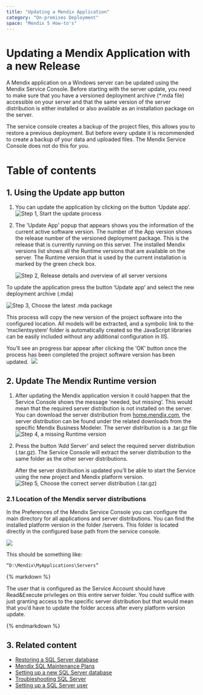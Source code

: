 ```yaml
---
title: "Updating a Mendix Application"
category: "On-premises Deployment"
space: "Mendix 5 How-to's"
---
```

# Updating a Mendix Application with a new Release

A Mendix application on a Windows server can be updated using the Mendix Service Console. Before starting with the server update, you need to make sure that you have a versioned deployment archive (*.mda file) accessible on your server and that the same version of the server distribution is either installed or also available as an installation package on the server.

The service console creates a backup of the project files, this allows you to restore a previous deployment. But before every update it is recommended to create a backup of your data and uploaded files. The Mendix Service Console does not do this for you. 

# Table of contents

## 1\. Using the Update app button

1.  You can update the application by clicking on the button ‘Update app’. ![Step 1, Start the update process](attachments/8785832/8946774.png)

2.  The 'Update App' popup that appears shows you the information of the current active software version. The number of the App version shows the release number of the versioned deployment package. This is the release that is currently running on this server.
    The installed Mendix versions list shows all the Runtime versions that are available on the server. The Runtime version that is used by the current installation is marked by the green check box.  

    ![Step 2, Release details and overview of all server versions](attachments/8785832/8946773.png)

To update the application press the button ‘Update app’ and select the new deployment archive (.mda)

![Step 3, Choose the latest .mda package](attachments/8785832/8946776.png)

This process will copy the new version of the project software into the configured location. All models will be extracted, and a symbolic link to the ‘mxclientsystem’ folder is automatically created so the JavaScript libraries can be easily included without any additional configuration in IIS.

You’ll see an progress bar appear after clicking the ‘OK’ button once the process has been completed the project software version has been updated. 
![](attachments/8785832/8946777.png)

## 2\. Update The Mendix Runtime version

1.  After updating the Mendix application version it could happen that the Service Console shows the message ‘needed, but missing’. This would mean that the required server distribution is not installed on the server. You can download the server distribution from [home.mendix.com](http://home.mendix.com/), the server distribution can be found under the related downloads from the specific Mendix Business Modeler. The server distribution is a .tar.gz file
    ![Step 4, a missing Runtime version](attachments/8785832/8946779.png)
2.  Press the button ‘Add Server’ and select the required server distribution (.tar.gz). The Service Console will extract the server distribution to the same folder as the other server distributions.

    After the server distribution is updated you’ll be able to start the Service using the new project and Mendix platform version. 
    ![Step 5, Choose the correct server distribution (.tar.gz)](attachments/8785832/8946780.png)

### 2.1 Location of the Mendix server distributions

In the Preferences of the Mendix Service Console you can configure the main directory for all applications and server distributions. You can find the installed platform version in the folder /servers. This folder is located directly in the configured base path from the service console.

![](attachments/8785832/8946778.png)

This should be something like:

```
“D:\Mendix\MyApplications\Servers”
```
<div class="alert alert-info">{% markdown %}

The user that is configured as the Service Account should have Read&Execute privileges on this entire server folder. You could suffice with just granting access to the specific server distribution but that would mean that you’d have to update the folder access after every platform version update. 

{% endmarkdown %}</div>

## 3\. Related content

*   [Restoring a SQL Server database](Restoring+a+SQL+Server+database)
*   [Mendix SQL Maintenance Plans](Mendix+SQL+Maintenance+Plans)
*   [Setting up a new SQL Server database](Setting+up+a+new+SQL+Server+database)
*   [Troubleshooting SQL Server](Troubleshooting+SQL+Server)
*   [Setting up a SQL Server user](Setting+up+a+SQL+Server+user)
